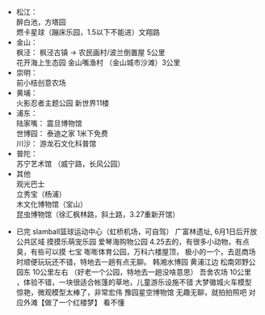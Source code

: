 
+ 松江：   
    醉白池，方塔园   
    燃卡星球（蹦床乐园，1.5以下不能进）文翔路
+ 金山：    
    枫泾：  枫泾古镇 -> 农民画村/波兰倒置屋    5公里  
    花开海上生态园 
    金山嘴渔村 （金山城市沙滩）3公里   
+ 崇明：  
    前小桔创意农场 
+ 黄埔：  
    火影忍者主题公园  新世界11楼 
+ 浦东：  
    陆家嘴： 震旦博物馆  
    世博园： 泰迪之家  1米下免费  
    川沙： 游龙石文化科普馆  
+ 普陀：  
    苏宁艺术馆 （威宁路，长风公园）
+ 其他  
    观光巴士   
    立秀宝（杨浦）   
    木文化博物馆（宝山）  
    昆虫博物馆（徐汇枫林路，斜土路，3.27重新开馆）

* 已完
    slamball篮球运动中心（虹桥机场，可自驾）
    广富林遗址, 6月1日后开放公共区域
    摸摸乐萌宠乐园  爱琴海购物公园   4.25去的，有很多小动物，有点臭，有些可以摸
    七宝  嘭嘭体育公园，万科六楼屋顶，  极小的一个，去逛商场时顺便玩玩还不错，特地去一趟有点无聊。
    韩湘水博园   黄浦江边  松南郊野公园东 10公里左右  （好老一个公园，特地去一趟没啥意思） 
    吾舍农场   10公里 ，体验不错，一块很适合帐篷的草地，儿童游乐设施不错
    大梦徽城火车模型   惊艳，微观模型太棒了，非常宏伟
    豫园星空博物馆  无趣无聊，就拍拍照吧
    对应外滩【做了一个红楼梦】   看不懂


